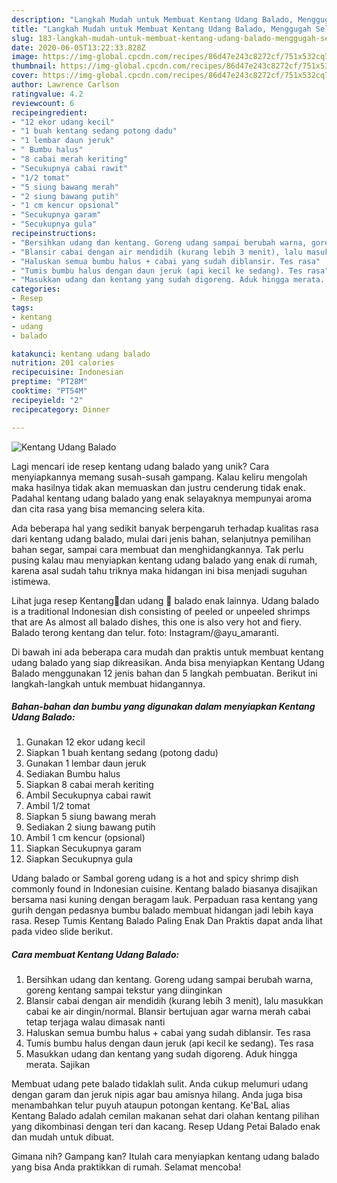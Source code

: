 ```yaml
---
description: "Langkah Mudah untuk Membuat Kentang Udang Balado, Menggugah Selera"
title: "Langkah Mudah untuk Membuat Kentang Udang Balado, Menggugah Selera"
slug: 183-langkah-mudah-untuk-membuat-kentang-udang-balado-menggugah-selera
date: 2020-06-05T13:22:33.828Z
image: https://img-global.cpcdn.com/recipes/86d47e243c8272cf/751x532cq70/kentang-udang-balado-foto-resep-utama.jpg
thumbnail: https://img-global.cpcdn.com/recipes/86d47e243c8272cf/751x532cq70/kentang-udang-balado-foto-resep-utama.jpg
cover: https://img-global.cpcdn.com/recipes/86d47e243c8272cf/751x532cq70/kentang-udang-balado-foto-resep-utama.jpg
author: Lawrence Carlson
ratingvalue: 4.2
reviewcount: 6
recipeingredient:
- "12 ekor udang kecil"
- "1 buah kentang sedang potong dadu"
- "1 lembar daun jeruk"
- " Bumbu halus"
- "8 cabai merah keriting"
- "Secukupnya cabai rawit"
- "1/2 tomat"
- "5 siung bawang merah"
- "2 siung bawang putih"
- "1 cm kencur opsional"
- "Secukupnya garam"
- "Secukupnya gula"
recipeinstructions:
- "Bersihkan udang dan kentang. Goreng udang sampai berubah warna, goreng kentang sampai tekstur yang diinginkan"
- "Blansir cabai dengan air mendidih (kurang lebih 3 menit), lalu masukkan cabai ke air dingin/normal. Blansir bertujuan agar warna merah cabai tetap terjaga walau dimasak nanti"
- "Haluskan semua bumbu halus + cabai yang sudah diblansir. Tes rasa"
- "Tumis bumbu halus dengan daun jeruk (api kecil ke sedang). Tes rasa"
- "Masukkan udang dan kentang yang sudah digoreng. Aduk hingga merata. Sajikan"
categories:
- Resep
tags:
- kentang
- udang
- balado

katakunci: kentang udang balado 
nutrition: 201 calories
recipecuisine: Indonesian
preptime: "PT28M"
cooktime: "PT54M"
recipeyield: "2"
recipecategory: Dinner

---
```



![Kentang Udang Balado](https://img-global.cpcdn.com/recipes/86d47e243c8272cf/751x532cq70/kentang-udang-balado-foto-resep-utama.jpg)

Lagi mencari ide resep kentang udang balado yang unik? Cara menyiapkannya memang susah-susah gampang. Kalau keliru mengolah maka hasilnya tidak akan memuaskan dan justru cenderung tidak enak. Padahal kentang udang balado yang enak selayaknya mempunyai aroma dan cita rasa yang bisa memancing selera kita.

Ada beberapa hal yang sedikit banyak berpengaruh terhadap kualitas rasa dari kentang udang balado, mulai dari jenis bahan, selanjutnya pemilihan bahan segar, sampai cara membuat dan menghidangkannya. Tak perlu pusing kalau mau menyiapkan kentang udang balado yang enak di rumah, karena asal sudah tahu triknya maka hidangan ini bisa menjadi suguhan istimewa.

Lihat juga resep Kentang🥔dan udang 🦐 balado enak lainnya. Udang balado is a traditional Indonesian dish consisting of peeled or unpeeled shrimps that are As almost all balado dishes, this one is also very hot and fiery. Balado terong kentang dan telur. foto: Instagram/@ayu_amaranti.


Di bawah ini ada beberapa cara mudah dan praktis untuk membuat kentang udang balado yang siap dikreasikan. Anda bisa menyiapkan Kentang Udang Balado menggunakan 12 jenis bahan dan 5 langkah pembuatan. Berikut ini langkah-langkah untuk membuat hidangannya.

<!--inarticleads1-->

##### Bahan-bahan dan bumbu yang digunakan dalam menyiapkan Kentang Udang Balado:

1. Gunakan 12 ekor udang kecil
1. Siapkan 1 buah kentang sedang (potong dadu)
1. Gunakan 1 lembar daun jeruk
1. Sediakan  Bumbu halus
1. Siapkan 8 cabai merah keriting
1. Ambil Secukupnya cabai rawit
1. Ambil 1/2 tomat
1. Siapkan 5 siung bawang merah
1. Sediakan 2 siung bawang putih
1. Ambil 1 cm kencur (opsional)
1. Siapkan Secukupnya garam
1. Siapkan Secukupnya gula


Udang balado or Sambal goreng udang is a hot and spicy shrimp dish commonly found in Indonesian cuisine. Kentang balado biasanya disajikan bersama nasi kuning dengan beragam lauk. Perpaduan rasa kentang yang gurih dengan pedasnya bumbu balado membuat hidangan jadi lebih kaya rasa. Resep Tumis Kentang Balado Paling Enak Dan Praktis dapat anda lihat pada video slide berikut. 

<!--inarticleads2-->

##### Cara membuat Kentang Udang Balado:

1. Bersihkan udang dan kentang. Goreng udang sampai berubah warna, goreng kentang sampai tekstur yang diinginkan
1. Blansir cabai dengan air mendidih (kurang lebih 3 menit), lalu masukkan cabai ke air dingin/normal. Blansir bertujuan agar warna merah cabai tetap terjaga walau dimasak nanti
1. Haluskan semua bumbu halus + cabai yang sudah diblansir. Tes rasa
1. Tumis bumbu halus dengan daun jeruk (api kecil ke sedang). Tes rasa
1. Masukkan udang dan kentang yang sudah digoreng. Aduk hingga merata. Sajikan


Membuat udang pete balado tidaklah sulit. Anda cukup melumuri udang dengan garam dan jeruk nipis agar bau amisnya hilang. Anda juga bisa menambahkan telur puyuh ataupun potongan kentang. Ke&#39;BaL alias Kentang Balado adalah cemilan makanan sehat dari olahan kentang pilihan yang dikombinasi dengan teri dan kacang. Resep Udang Petai Balado enak dan mudah untuk dibuat. 

Gimana nih? Gampang kan? Itulah cara menyiapkan kentang udang balado yang bisa Anda praktikkan di rumah. Selamat mencoba!
